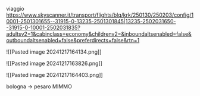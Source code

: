 viaggio
https://www.skyscanner.it/transport/flights/blq/krk/250130/250203/config/10001-2501301655--31915-0-13235-2501301845|13235-2502031650--31915-0-10001-2502031835?adultsv2=1&cabinclass=economy&childrenv2=&inboundaltsenabled=false&outboundaltsenabled=false&preferdirects=false&rtn=1

![[Pasted image 20241217164134.png]]


![[Pasted image 20241217163826.png]]


![[Pasted image 20241217164403.png]]

bologna -> pesaro MIMMO
